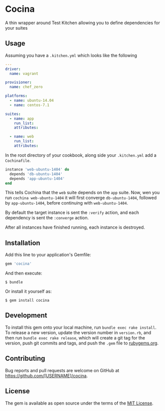 # Cocina

A thin wrapper around Test Kitchen allowing you to define dependencies for your
suites

## Usage

Assuming you have a `.kitchen.yml` which looks like the following

```yaml
---
driver:
  name: vagrant

provisioner:
  name: chef_zero

platforms:
  - name: ubuntu-14.04
  - name: centos-7.1

suites:
  - name: app
    run_list:
    attributes:

  - name: web
    run_list:
    attributes:
```

In the root directory of your cookbook, along side your `.kitchen.yml` add a
`Cochinafile`.

```ruby
instance 'web-ubuntu-1404' do
  depends 'db-ubuntu-1404'
  depends 'app-ubuntu-1404'
end
```

This tells Cochina that the `web` suite depends on the `app` suite. Now, wen you
run `cochina web-ubuntu-1404` it will first converge `db-ubuntu-1404`, followed
by `app-ubuntu-1404`, before continuing with `web-ubuntu-1404`.

By default the target instance is sent the `:verify` action, and each dependency
is sent the `:converge` action.

After all instances have finished running, each instance is destroyed.

## Installation

Add this line to your application's Gemfile:

```ruby
gem 'cocina'
```

And then execute:

    $ bundle

Or install it yourself as:

    $ gem install cocina

## Development

To install this gem onto your local machine, run `bundle exec rake install`. To release a new version, update the version number in `version.rb`, and then run `bundle exec rake release`, which will create a git tag for the version, push git commits and tags, and push the `.gem` file to [rubygems.org](https://rubygems.org).

## Contributing

Bug reports and pull requests are welcome on GitHub at https://github.com/[USERNAME]/cocina.


## License

The gem is available as open source under the terms of the [MIT License](http://opensource.org/licenses/MIT).
